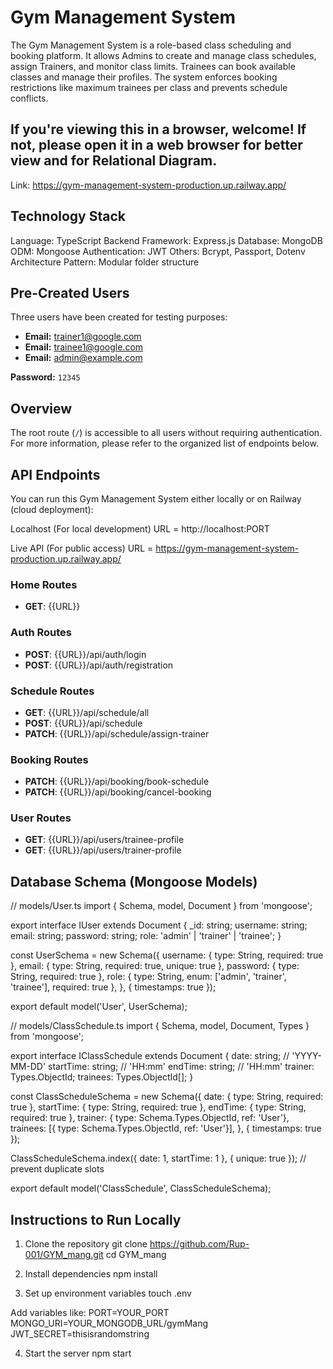 # Gym Management System

The Gym Management System is a role-based class scheduling and booking platform. It allows Admins to create and manage class schedules, assign Trainers, and monitor class limits. Trainees can book available classes and manage their profiles. The system enforces booking restrictions like maximum trainees per class and prevents schedule conflicts.

## If you're viewing this in a browser, welcome! If not, please open it in a web browser for better view and for Relational Diagram.
Link: https://gym-management-system-production.up.railway.app/
## Technology Stack

Language: TypeScript
Backend Framework: Express.js
Database: MongoDB
ODM: Mongoose
Authentication: JWT
Others: Bcrypt, Passport, Dotenv
Architecture Pattern: Modular folder structure

## Pre-Created Users
Three users have been created for testing purposes:

- **Email:** trainer1@google.com  
- **Email:** trainee1@google.com
- **Email:** admin@example.com

**Password:** `12345`

## Overview
The root route (`/`) is accessible to all users without requiring authentication. For more information, please refer to the organized list of endpoints below.

## API Endpoints

You can run this Gym Management System either locally or on Railway (cloud deployment):

Localhost (For local development)
URL = http://localhost:PORT

Live API (For public access)
URL = https://gym-management-system-production.up.railway.app/

### Home Routes


- **GET**: {{URL}}

### Auth Routes
- **POST**: {{URL}}/api/auth/login
- **POST**: {{URL}}/api/auth/registration

### Schedule Routes
- **GET**:  {{URL}}/api/schedule/all
- **POST**:  {{URL}}/api/schedule
- **PATCH**:  {{URL}}/api/schedule/assign-trainer

### Booking Routes
- **PATCH**: {{URL}}/api/booking/book-schedule
- **PATCH**: {{URL}}/api/booking/cancel-booking

### User Routes
- **GET**: {{URL}}/api/users/trainee-profile
- **GET**: {{URL}}/api/users/trainer-profile

##  Database Schema (Mongoose Models)

// models/User.ts
import { Schema, model, Document } from 'mongoose';

export interface IUser extends Document {
  _id: string;
  username: string;
  email: string;
  password: string;
  role: 'admin' | 'trainer' | 'trainee';
}

const UserSchema = new Schema<IUser>({
  username: { type: String, required: true },
  email: { type: String, required: true, unique: true },
  password: { type: String, required: true },
  role: { type: String, enum: ['admin', 'trainer', 'trainee'], required: true },
}, { timestamps: true });

export default model<IUser>('User', UserSchema);

// models/ClassSchedule.ts
import { Schema, model, Document, Types } from 'mongoose';

export interface IClassSchedule extends Document {
  date: string; // 'YYYY-MM-DD'
  startTime: string; // 'HH:mm'
  endTime: string;   // 'HH:mm'
  trainer: Types.ObjectId;
  trainees: Types.ObjectId[];
}

const ClassScheduleSchema = new Schema<IClassSchedule>({
  date: { type: String, required: true },
  startTime: { type: String, required: true },
  endTime: { type: String, required: true },
  trainer: { type: Schema.Types.ObjectId, ref: 'User'},
  trainees: [{ type: Schema.Types.ObjectId, ref: 'User'}],
}, { timestamps: true });

ClassScheduleSchema.index({ date: 1, startTime: 1 }, { unique: true }); // prevent duplicate slots

export default model<IClassSchedule>('ClassSchedule', ClassScheduleSchema);


##  Instructions to Run Locally

1. Clone the repository
git clone https://github.com/Rup-001/GYM_mang.git
cd GYM_mang

2. Install dependencies
npm install

3. Set up environment variables
touch .env

Add variables like:
PORT=YOUR_PORT
MONGO_URI=YOUR_MONGODB_URL/gymMang
JWT_SECRET=thisisrandomstring

4. Start the server
npm start

